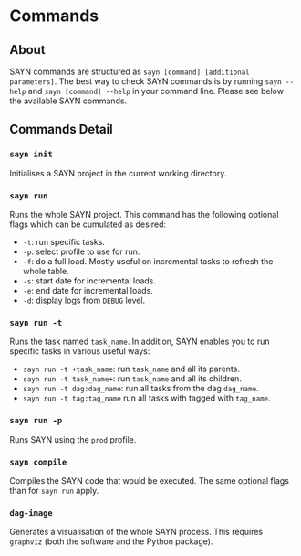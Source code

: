 # Commands

## About

SAYN commands are structured as `sayn [command] [additional parameters]`. The best way to check SAYN commands is by running `sayn --help` and `sayn [command] --help` in your command line. Please see below the available SAYN commands.

## Commands Detail

### `sayn init`

Initialises a SAYN project in the current working directory.

### `sayn run`

Runs the whole SAYN project. This command has the following optional flags which can be cumulated as desired:

* `-t`: run specific tasks.
* `-p`: select profile to use for run.
* `-f`: do a full load. Mostly useful on incremental tasks to refresh the whole table.
* `-s`: start date for incremental loads.
* `-e`: end date for incremental loads.
* `-d`: display logs from `DEBUG` level.

### `sayn run -t`

Runs the task named `task_name`. In addition, SAYN enables you to run specific tasks in various useful ways:

* `sayn run -t +task_name`: run `task_name` and all its parents.
* `sayn run -t task_name+`: run `task_name` and all its children.
* `sayn run -t dag:dag_name`: run all tasks from the dag `dag_name`.
* `sayn run -t tag:tag_name` run all tasks with tagged with `tag_name`.

### `sayn run -p`

Runs SAYN using the `prod` profile.

### `sayn compile`

Compiles the SAYN code that would be executed. The same optional flags than for `sayn run` apply.

### `dag-image`

Generates a visualisation of the whole SAYN process. This requires `graphviz` (both the software and the Python package).
